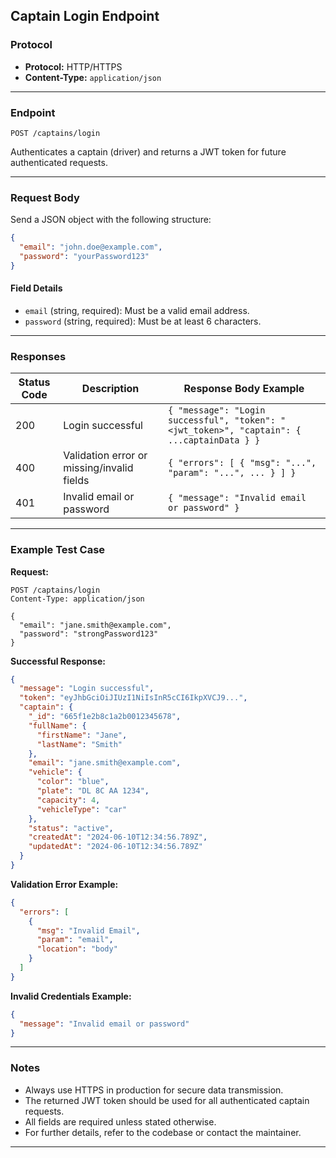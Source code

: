 ## Captain Login Endpoint

### Protocol

- **Protocol:** HTTP/HTTPS  
- **Content-Type:** `application/json`

---

### Endpoint

`POST /captains/login`

Authenticates a captain (driver) and returns a JWT token for future authenticated requests.

---

### **Request Body**

Send a JSON object with the following structure:

```json
{
  "email": "john.doe@example.com",
  "password": "yourPassword123"
}
```

#### **Field Details**

- `email` (string, required): Must be a valid email address.
- `password` (string, required): Must be at least 6 characters.

---

### **Responses**

| Status Code | Description                                 | Response Body Example                                 |
|-------------|---------------------------------------------|-------------------------------------------------------|
| 200         | Login successful                            | `{ "message": "Login successful", "token": "<jwt_token>", "captain": { ...captainData } }` |
| 400         | Validation error or missing/invalid fields  | `{ "errors": [ { "msg": "...", "param": "...", ... } ] }` |
| 401         | Invalid email or password                   | `{ "message": "Invalid email or password" }`          |

---

### **Example Test Case**

**Request:**

```http
POST /captains/login
Content-Type: application/json

{
  "email": "jane.smith@example.com",
  "password": "strongPassword123"
}
```

**Successful Response:**

```json
{
  "message": "Login successful",
  "token": "eyJhbGciOiJIUzI1NiIsInR5cCI6IkpXVCJ9...",
  "captain": {
    "_id": "665f1e2b8c1a2b0012345678",
    "fullName": {
      "firstName": "Jane",
      "lastName": "Smith"
    },
    "email": "jane.smith@example.com",
    "vehicle": {
      "color": "blue",
      "plate": "DL 8C AA 1234",
      "capacity": 4,
      "vehicleType": "car"
    },
    "status": "active",
    "createdAt": "2024-06-10T12:34:56.789Z",
    "updatedAt": "2024-06-10T12:34:56.789Z"
  }
}
```

**Validation Error Example:**

```json
{
  "errors": [
    {
      "msg": "Invalid Email",
      "param": "email",
      "location": "body"
    }
  ]
}
```

**Invalid Credentials Example:**

```json
{
  "message": "Invalid email or password"
}
```

---

### **Notes**

- Always use HTTPS in production for secure data transmission.
- The returned JWT token should be used for all authenticated captain requests.
- All fields are required unless stated otherwise.
- For further details, refer to the codebase or contact the maintainer.

---
